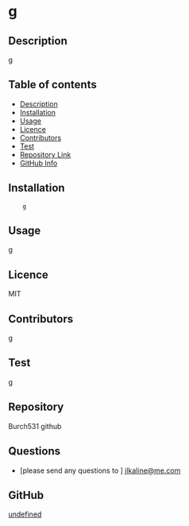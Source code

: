 # g
 

## Description 
g
## Table of contents
- [Description](#Description)
- [Installation](#Installation)
- [Usage](#Usage)
- [Licence](#Licence)
- [Contributors](#Contributors)
- [Test](#Test)
- [Repository Link](#Repository)
- [GitHub Info](#GitHub) 
## Installation
        g
## Usage
g
## Licence
MIT
## Contributors
g
## Test
g
## Repository
Burch531
github
## Questions
- [please send any questions to ] jlkaline@me.com
## GitHub
[undefined](https://github.com/Burch531)
